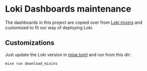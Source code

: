 # Loki Dashboards maintenance

The dashboards in this project are copied over from [Loki mixins](https://github.com/grafana/loki/tree/main/production/loki-mixin-compiled) and customized to fit our way of deploying Loki.

## Customizations

Just update the Loki version in [mise.toml](./mise.toml) and run from this dir:

```bash
mise run download_mixins
```
